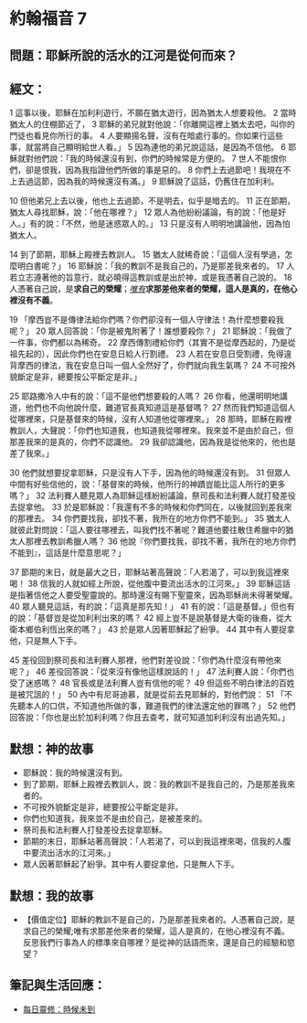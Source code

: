 # 約翰福音 7

## 問題：耶穌所說的活水的江河是從何而來？

## 經文：

1 這事以後，耶穌在加利利遊行，不願在猶太遊行，因為猶太人想要殺他。 2 當時猶太人的住棚節近了， 3 耶穌的弟兄就對他說：「你離開這裡上猶太去吧，叫你的門徒也看見你所行的事。 4 人要顯揚名聲，沒有在暗處行事的。你如果行這些事，就當將自己顯明給世人看。」 5 因為連他的弟兄說這話，是因為不信他。 6 耶穌就對他們說：「我的時候還沒有到，你們的時候常是方便的。 7 世人不能恨你們，卻是恨我，因為我指證他們所做的事是惡的。 8 你們上去過節吧！我現在不上去過這節，因為我的時候還沒有滿。」 9 耶穌說了這話，仍舊住在加利利。

10 但他弟兄上去以後，他也上去過節，不是明去，似乎是暗去的。 11 正在節期，猶太人尋找耶穌，說：「他在哪裡？」 12 眾人為他紛紛議論，有的說：「他是好人。」有的說：「不然，他是迷惑眾人的。」 13 只是沒有人明明地講論他，因為怕猶太人。

14 到了節期，耶穌上殿裡去教訓人。 15 猶太人就稀奇說：「這個人沒有學過，怎麼明白書呢？」 16 耶穌說：「我的教訓不是我自己的，乃是那差我來者的。 17 人若立志遵著他的旨意行，就必曉得這教訓或是出於神，或是我憑著自己說的。 18 人憑著自己說，是**求自己的榮耀**；[*唯有*](https://biblehub.com/parallel/john/7-18.htm)**求那差他來者的榮耀，這人是真的，在他心裡沒有不義**。

19 「摩西豈不是傳律法給你們嗎？你們卻沒有一個人守律法！為什麼想要殺我呢？」 20 眾人回答說：「你是被鬼附著了！誰想要殺你？」 21 耶穌說：「我做了一件事，你們都以為稀奇。 22 摩西傳割禮給你們（其實不是從摩西起的，乃是從祖先起的），因此你們也在安息日給人行割禮。 23 人若在安息日受割禮，免得違背摩西的律法，我在安息日叫一個人全然好了，你們就向我生氣嗎？ 24 不可按外貌斷定是非，總要按公平斷定是非。」

25 耶路撒冷人中有的說：「這不是他們想要殺的人嗎？ 26 你看，他還明明地講道，他們也不向他說什麼，難道官長真知道這是基督嗎？ 27 然而我們知道這個人從哪裡來，只是基督來的時候，沒有人知道他從哪裡來。」 28 那時，耶穌在殿裡教訓人，大聲說：「你們也知道我，也知道我從哪裡來。我來並不是由於自己，但那差我來的是真的，你們不認識他。 29 我卻認識他，因為我是從他來的，他也是差了我來。」

30 他們就想要捉拿耶穌，只是沒有人下手，因為他的時候還沒有到。 31 但眾人中間有好些信他的，說：「基督來的時候，他所行的神蹟豈能比這人所行的更多嗎？」 32 法利賽人聽見眾人為耶穌這樣紛紛議論，祭司長和法利賽人就打發差役去捉拿他。 33 於是耶穌說：「我還有不多的時候和你們同在，以後就回到差我來的那裡去。 34 你們要找我，卻找不著，我所在的地方你們不能到。」 35 猶太人就彼此對問說：「這人要往哪裡去，叫我們找不著呢？難道他要往散住希臘中的猶太人那裡去教訓希臘人嗎？ 36 他說『你們要找我，卻找不著，我所在的地方你們不能到』，這話是什麼意思呢？」

37 節期的末日，就是最大之日，耶穌站著高聲說：「人若渴了，可以到我這裡來喝！ 38 信我的人就如經上所說，從他腹中要流出活水的江河來。」 39 耶穌這話是指著信他之人要受聖靈說的。那時還沒有賜下聖靈來，因為耶穌尚未得著榮耀。 40 眾人聽見這話，有的說：「這真是那先知！」 41 有的說：「這是基督。」但也有的說：「基督豈是從加利利出來的嗎？ 42 經上豈不是說基督是大衛的後裔，從大衛本鄉伯利恆出來的嗎？」 43 於是眾人因著耶穌起了紛爭。 44 其中有人要捉拿他，只是無人下手。

45 差役回到祭司長和法利賽人那裡，他們對差役說：「你們為什麼沒有帶他來呢？」 46 差役回答說：「從來沒有像他這樣說話的！」 47 法利賽人說：「你們也受了迷惑嗎？ 48 官長或是法利賽人豈有信他的呢？ 49 但這些不明白律法的百姓是被咒詛的！」 50 內中有尼哥迪慕，就是從前去見耶穌的，對他們說： 51 「不先聽本人的口供，不知道他所做的事，難道我們的律法還定他的罪嗎？」 52 他們回答說：「你也是出於加利利嗎？你且去查考，就可知道加利利沒有出過先知。」

## 默想：神的故事
+ 耶穌說：我的時候還沒有到。
+ 到了節期，耶穌上殿裡去教訓人，說：我的教訓不是我自己的，乃是那差我來者的。
+ 不可按外貌斷定是非，總要按公平斷定是非。
+ 你們也知道我，我來並不是由於自己，是被差來的。
+ 祭司長和法利賽人打發差役去捉拿耶穌。
+ 節期的末日，耶穌站著高聲說：「人若渴了，可以到我這裡來喝，信我的人腹中要流出活水的江河來。」
+ 眾人因著耶穌起了紛爭。其中有人要捉拿他，只是無人下手。

## 默想：我的故事
+ 【價值定位】耶穌的教訓不是自己的，乃是那差我來者的。人憑著自己說，是求自己的榮耀;唯有求那差他來者的榮耀，這人是真的，在他心裡沒有不義。反思我們行事為人的標準來自哪裡？是從神的話語而來，還是自己的經驗和慾望？

## 筆記與生活回應：
+ [每日靈修：時候未到](http://bibleplan.github.io/sharing/zhuolin/day4-wk96-sharing.html)

